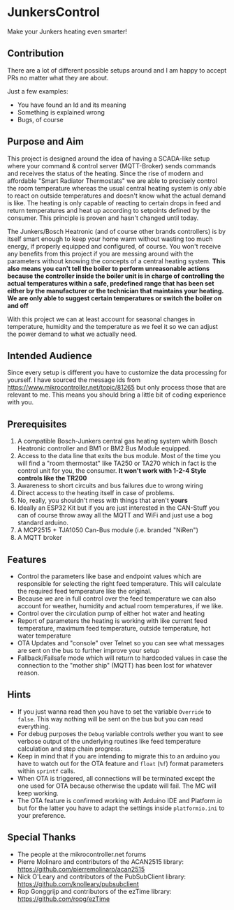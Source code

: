 # JunkersControl
Make your Junkers heating even smarter!

## Contribution
There are a lot of different possible setups around and I am happy to accept PRs no matter what they are about. 

Just a few examples:
- You have found an Id and its meaning
- Something is explained wrong
- Bugs, of course

## Purpose and Aim
This project is designed around the idea of having a SCADA-like setup where your command & control server (MQTT-Broker) sends commands and receives the status of the heating.
Since the rise of modern and affordable "Smart Radiator Thermostats" we are able to precisely control the room temperature whereas the usual central heating system is only able to react on outside temperatures and doesn't know what the actual demand is like. The heating is only capable of reacting to certain drops in feed and return temperatures and heat up according to setpoints defined by the consumer. This principle is proven and hasn't changed until today.

The Junkers/Bosch Heatronic (and of course other brands controllers) is by itself smart enough to keep your home warm without wasting too much energy, if properly equipped and configured, of course. You won't receive any benefits from this project if you are messing around with the parameters without knowing the concepts of a central heating system.
**This also means you can't tell the boiler to perform unreasonable actions because the controller inside the boiler unit is in charge of controlling the actual temperatures within a safe, predefined range that has been set either by the manufacturer or the technician that maintains your heating. 
We are only able to suggest certain temperatures or switch the boiler on and off**

With this project we can at least account for seasonal changes in temperature, humidity and the temperature as we feel it so we can adjust the power demand to what we actually need.

## Intended Audience
Since every setup is different you have to customize the data processing for yourself. I have sourced the message ids from https://www.mikrocontroller.net/topic/81265 but only process those that are relevant to me.
This means you should bring a little bit of coding experience with you.

## Prerequisites
1) A compatible Bosch-Junkers central gas heating system whith Bosch Heatronic controller and BM1 or BM2 Bus Module equipped.
1) Access to the data line that exits the bus module. Most of the time you will find a "room thermostat" like TA250 or TA270 which in fact is the control unit for you, the consumer. **It won't work with 1-2-4 Style controls like the TR200**
2) Awareness to short circuits and bus failures due to wrong wiring
3) Direct access to the heating itself in case of problems.
4) No, really, you shouldn't mess with things that aren't **yours**
5) Ideally an ESP32 Kit but if you are just interested in the CAN-Stuff you can of course throw away all the MQTT and WiFi and just use a bog standard arduino.
6) A MCP2515 + TJA1050 Can-Bus module (i.e. branded "NiRen")
7) A MQTT broker

## Features
- Control the parameters like base and endpoint values which are responsible for selecting the right feed temperature. This will calculate the required feed temperature like the original.
- Because we are in full control over the feed temperature we can also account for weather, humidity and actual room temperatures, if we like.
- Control over the circulation pump of either hot water and heating
- Report of parameters the heating is working with like current feed temperature, maximum feed temperature, outside temperature, hot water temperature
- OTA Updates and "console" over Telnet so you can see what messages are sent on the bus to further improve your setup
- Fallback/Failsafe mode which will return to hardcoded values in case the connection to the "mother ship" (MQTT) has been lost for whatever reason.

## Hints
- If you just wanna read then you have to set the variable `Override` to `false`. This way nothing will be sent on the bus but you can read everything.
- For debug purposes the `Debug` variable controls wether you want to see verbose output of the underlying routines like feed temperature calculation and step chain progress.
- Keep in mind that if you are intending to migrate this to an arduino you have to watch out for the OTA feature and `float` (`%f`) format parameters within `sprintf` calls.
- When OTA is triggered, all connections will be terminated except the one used for OTA because otherwise the update will fail. The MC will keep working.
- The OTA feature is confirmed working with Arduino IDE and Platform.io but for the latter you have to adapt the settings inside `platformio.ini` to your preference.

## Special Thanks
- The people at the mikrocontroller.net forums
- Pierre Molinaro and contributors of the ACAN2515 library: https://github.com/pierremolinaro/acan2515
- Nick O'Leary and contributors of the PubSubClient library: https://github.com/knolleary/pubsubclient
- Rop Gonggrijp and contributors of the ezTime library: https://github.com/ropg/ezTime

